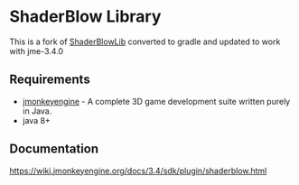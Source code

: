 # ShaderBlow Library

This is a fork of [ShaderBlowLib](https://github.com/jMonkeyEngine-Contributions/shaderblowlib) converted to gradle and updated to work with jme-3.4.0

## Requirements
- [jmonkeyengine](https://github.com/jMonkeyEngine/jmonkeyengine) - A complete 3D game development suite written purely in Java.
- java 8+

## Documentation

https://wiki.jmonkeyengine.org/docs/3.4/sdk/plugin/shaderblow.html
